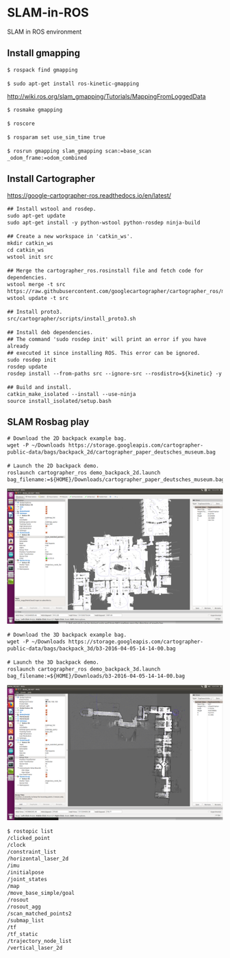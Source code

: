# SLAM-in-ROS
SLAM in ROS environment

## Install gmapping
```
$ rospack find gmapping

$ sudo apt-get install ros-kinetic-gmapping
```

http://wiki.ros.org/slam_gmapping/Tutorials/MappingFromLoggedData
```
$ rosmake gmapping

$ roscore

$ rosparam set use_sim_time true

$ rosrun gmapping slam_gmapping scan:=base_scan _odom_frame:=odom_combined
```
## Install Cartographer

https://google-cartographer-ros.readthedocs.io/en/latest/
```
## Install wstool and rosdep.
sudo apt-get update
sudo apt-get install -y python-wstool python-rosdep ninja-build

## Create a new workspace in 'catkin_ws'.
mkdir catkin_ws
cd catkin_ws
wstool init src

## Merge the cartographer_ros.rosinstall file and fetch code for dependencies.
wstool merge -t src https://raw.githubusercontent.com/googlecartographer/cartographer_ros/master/cartographer_ros.rosinstall
wstool update -t src

## Install proto3.
src/cartographer/scripts/install_proto3.sh

## Install deb dependencies.
## The command 'sudo rosdep init' will print an error if you have already
## executed it since installing ROS. This error can be ignored.
sudo rosdep init
rosdep update
rosdep install --from-paths src --ignore-src --rosdistro=${kinetic} -y

## Build and install.
catkin_make_isolated --install --use-ninja
source install_isolated/setup.bash
```
## SLAM Rosbag play
```
# Download the 2D backpack example bag.
wget -P ~/Downloads https://storage.googleapis.com/cartographer-public-data/bags/backpack_2d/cartographer_paper_deutsches_museum.bag

# Launch the 2D backpack demo.
roslaunch cartographer_ros demo_backpack_2d.launch bag_filename:=${HOME}/Downloads/cartographer_paper_deutsches_museum.bag
```
<p align="center">
 <img src="./SLAM_2D_large.png" width="800">
</p>

```
# Download the 3D backpack example bag.
wget -P ~/Downloads https://storage.googleapis.com/cartographer-public-data/bags/backpack_3d/b3-2016-04-05-14-14-00.bag

# Launch the 3D backpack demo.
roslaunch cartographer_ros demo_backpack_3d.launch bag_filename:=${HOME}/Downloads/b3-2016-04-05-14-14-00.bag
```
<p align="center">
 <img src="./SLAM_3D_localization.png" width="800">
</p>

```
$ rostopic list
/clicked_point
/clock
/constraint_list
/horizontal_laser_2d
/imu
/initialpose
/joint_states
/map
/move_base_simple/goal
/rosout
/rosout_agg
/scan_matched_points2
/submap_list
/tf
/tf_static
/trajectory_node_list
/vertical_laser_2d
```

